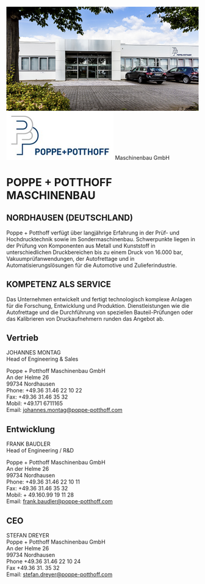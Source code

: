 ![P+P logo](https://github.com/Poppe-Potthoff-Maschinenbau-GmbH/.github/blob/main/PP_Maschinenbau_GmbH_01.jpg?raw=true)
![P+P logo](https://github.com/Poppe-Potthoff-Maschinenbau-GmbH/.github/blob/main/Poppe-Logo.jpg?raw=true) Maschinenbau GmbH

# POPPE + POTTHOFF MASCHINENBAU
## NORDHAUSEN (DEUTSCHLAND)
Poppe + Potthoff verfügt über langjährige Erfahrung in der Prüf- und Hochdrucktechnik sowie im Sondermaschinenbau. Schwerpunkte liegen in der Prüfung von Komponenten aus Metall und Kunststoff in unterschiedlichen Druckbereichen bis zu einem Druck von 16.000 bar, Vakuumprüfanwendungen, der Autofrettage und in Automatisierungslösungen für die Automotive und Zulieferindustrie.

## KOMPETENZ ALS SERVICE
Das Unternehmen entwickelt und fertigt technologisch komplexe Anlagen für die Forschung, Entwicklung und Produktion. Dienstleistungen wie die Autofrettage und die Durchführung von speziellen Bauteil-Prüfungen oder das Kalibrieren von Druckaufnehmern runden das Angebot ab.

## Vertrieb
JOHANNES MONTAG  
Head of Engineering & Sales

Poppe + Potthoff Maschinenbau GmbH  
An der Helme 26  
99734 Nordhausen  
Phone: +49.36 31.46 22 10 22  
Fax: +49.36 31.46 35 32  
Mobil: +49.171 6711165  
Email: johannes.montag@poppe-potthoff.com  

## Entwicklung
FRANK BAUDLER  
Head of Engineering / R&D

Poppe + Potthoff Maschinenbau GmbH  
An der Helme 26  
99734 Nordhausen  
Phone: +49.36 31.46 22 10 11  
Fax: +49.36 31.46 35 32  
Mobil: + 49.160.99 19 11 28  
Email: frank.baudler@poppe-potthoff.com

## CEO
STEFAN DREYER  
Poppe + Potthoff Maschinenbau GmbH  
An der Helme 26  
99734 Nordhausen  
Phone +49.36 31.46 22 10 24  
Fax +49.36 31. 35 32  
Email: stefan.dreyer@poppe-potthoff.com
